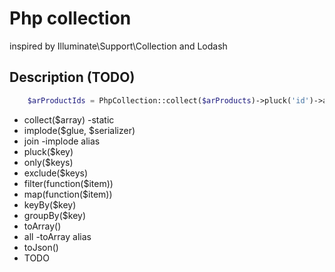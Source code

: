 # Php collection

inspired by Illuminate\Support\Collection and Lodash

## Description (TODO)

```php
	$arProductIds = PhpCollection::collect($arProducts)->pluck('id')->all();

```

* collect($array) -static
* implode($glue, $serializer)
* join -implode alias
* pluck($key)
* only($keys)
* exclude($keys)
* filter(function($item))
* map(function($item))
* keyBy($key)
* groupBy($key)
* toArray()
* all -toArray alias
* toJson()
* TODO